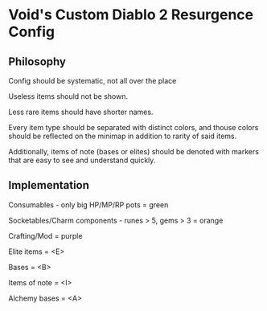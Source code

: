 # Void's Custom Diablo 2 Resurgence Config

## Philosophy
Config should be systematic, not all over the place

Useless items should not be shown.

Less rare items should have shorter names.

Every item type should be separated with distinct colors, and thouse colors should be reflected on the minimap in addition to rarity of said items.

Additionally, items of note (bases or elites) should be denoted with markers that are easy to see and understand quickly.

## Implementation
Consumables - only big HP/MP/RP pots = green

Socketables/Charm components - runes > 5, gems > 3 = orange

Crafting/Mod = purple

Elite items = \<E\>
  
Bases = \<B\>
  
Items of note = \<I\>
  
Alchemy bases = \<A\>  

